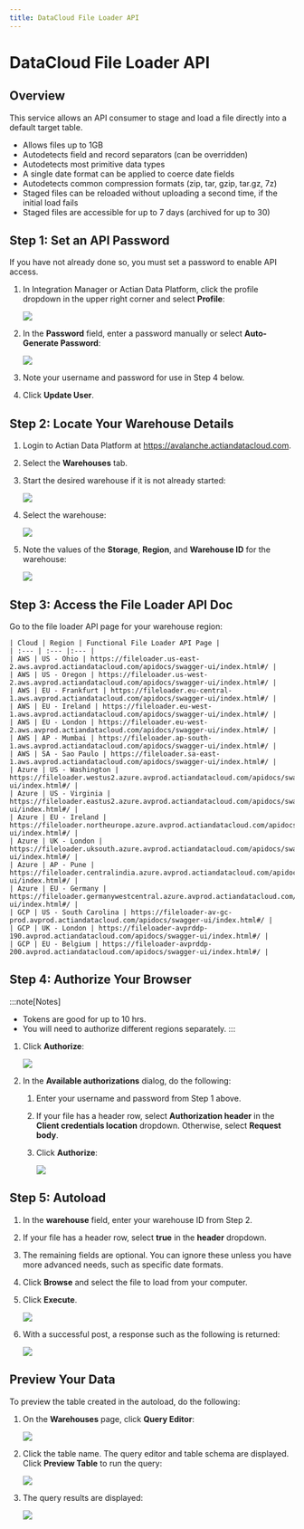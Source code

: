 ```yaml
---
title: DataCloud File Loader API
---
```

# DataCloud File Loader API

## Overview

This service allows an API consumer to stage and load a file directly into a default target table.

* Allows files up to 1GB
* Autodetects field and record separators (can be overridden)
* Autodetects most primitive data types
* A single date format can be applied to coerce date fields
* Autodetects common compression formats (zip, tar, gzip, tar.gz, 7z)
* Staged files can be reloaded without uploading a second time, if the initial load fails
* Staged files are accessible for up to 7 days (archived for up to 30)

## Step 1: Set an API Password

If you have not already done so, you must set a password to enable API access.

1. In Integration Manager or Actian Data Platform, click the profile dropdown in the upper right corner and select **Profile**:

   ![](/img/profile-dropdown.png)
2. In the **Password** field, enter a password manually or select **Auto-Generate Password**:

   ![](/img/Password.png)
3. Note your username and password for use in Step 4 below.
4. Click **Update User**.

## Step 2: Locate Your Warehouse Details

1. Login to Actian Data Platform at https://avalanche.actiandatacloud.com.
2. Select the **Warehouses** tab.
3. Start the desired warehouse if it is not already started:

   ![](/img/Warehouse-Start.png)
4. Select the warehouse:

   ![](/img/Warehouse-Select.png)
5. Note the values of the  **Storage**, **Region**, and **Warehouse ID** for the warehouse:

   ![](/img/Warehouse-Details.png)

## Step 3: Access the File Loader API Doc

Go to the file loader API page for your warehouse region:

    | Cloud | Region | Functional File Loader API Page |
    | :--- | :--- |:--- |
    | AWS | US - Ohio | https://fileloader.us-east-2.aws.avprod.actiandatacloud.com/apidocs/swagger-ui/index.html#/ |
    | AWS | US - Oregon | https://fileloader.us-west-2.aws.avprod.actiandatacloud.com/apidocs/swagger-ui/index.html#/ |
    | AWS | EU - Frankfurt | https://fileloader.eu-central-1.aws.avprod.actiandatacloud.com/apidocs/swagger-ui/index.html#/ |
    | AWS | EU - Ireland | https://fileloader.eu-west-1.aws.avprod.actiandatacloud.com/apidocs/swagger-ui/index.html#/ |
    | AWS | EU - London | https://fileloader.eu-west-2.aws.avprod.actiandatacloud.com/apidocs/swagger-ui/index.html#/ |
    | AWS | AP - Mumbai | https://fileloader.ap-south-1.aws.avprod.actiandatacloud.com/apidocs/swagger-ui/index.html#/ |
    | AWS | SA - Sao Paulo | https://fileloader.sa-east-1.aws.avprod.actiandatacloud.com/apidocs/swagger-ui/index.html#/ |
    | Azure | US - Washington | https://fileloader.westus2.azure.avprod.actiandatacloud.com/apidocs/swagger-ui/index.html#/ |
    | Azure | US - Virginia | https://fileloader.eastus2.azure.avprod.actiandatacloud.com/apidocs/swagger-ui/index.html#/ |
    | Azure | EU - Ireland | https://fileloader.northeurope.azure.avprod.actiandatacloud.com/apidocs/swagger-ui/index.html#/ |
    | Azure | UK - London | https://fileloader.uksouth.azure.avprod.actiandatacloud.com/apidocs/swagger-ui/index.html#/ |
    | Azure | AP - Pune | https://fileloader.centralindia.azure.avprod.actiandatacloud.com/apidocs/swagger-ui/index.html#/ |
    | Azure | EU - Germany | https://fileloader.germanywestcentral.azure.avprod.actiandatacloud.com/apidocs/swagger-ui/index.html#/ |
    | GCP | US - South Carolina | https://fileloader-av-gc-prod.avprod.actiandatacloud.com/apidocs/swagger-ui/index.html#/ |
    | GCP | UK - London | https://fileloader-avprddp-190.avprod.actiandatacloud.com/apidocs/swagger-ui/index.html#/ |
    | GCP | EU - Belgium | https://fileloader-avprddp-200.avprod.actiandatacloud.com/apidocs/swagger-ui/index.html#/ |

## Step 4: Authorize Your Browser

:::note[Notes]
* Tokens are good for up to 10 hrs.
* You will need to authorize different regions separately.
:::

1. Click **Authorize**:

   ![](/img/Authorize-Button.png)
2. In the **Available authorizations** dialog, do the following:
   1. Enter your username and password from Step 1 above.
   2. If your file has a header row, select **Authorization header** in the **Client credentials location** dropdown. Otherwise, select **Request body**.
   3. Click **Authorize**:

       ![](/img/Authorize-Dialog.png)

## Step 5: Autoload

1. In the **warehouse** field, enter your warehouse ID from Step 2.  
2. If your file has a header row, select **true** in the **header** dropdown.
3. The remaining fields are optional. You can ignore these unless you have more advanced needs, such as specific date formats.
4. Click **Browse** and select the file to load from your computer.
5. Click **Execute**.

   ![](/img/File-Loader-API-Page.png)
6. With a successful post, a response such as the following is returned:

   ![](/img/File-Loader-API-Page-Success.png)

## Preview Your Data

To preview the table created in the autoload, do the following:

1. On the **Warehouses** page, click **Query Editor**:

     ![](/img/Query-Editor1.png)
2. Click the table name. The query editor and table schema are displayed. Click **Preview Table** to run the query:

     ![](/img/Query-Editor2.png)
3. The query results are displayed:

     ![](/img/Query-Editor3.png)
